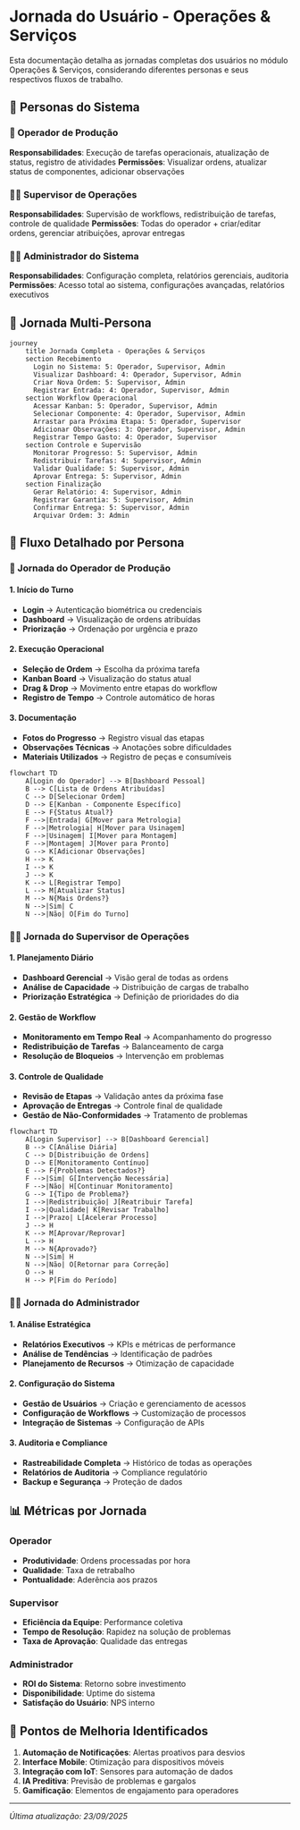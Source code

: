 # Jornada do Usuário - Operações & Serviços

Esta documentação detalha as jornadas completas dos usuários no módulo Operações & Serviços, considerando diferentes personas e seus respectivos fluxos de trabalho.

## 👥 Personas do Sistema

### 🔧 Operador de Produção
**Responsabilidades**: Execução de tarefas operacionais, atualização de status, registro de atividades
**Permissões**: Visualizar ordens, atualizar status de componentes, adicionar observações

### 👨‍💼 Supervisor de Operações  
**Responsabilidades**: Supervisão de workflows, redistribuição de tarefas, controle de qualidade
**Permissões**: Todas do operador + criar/editar ordens, gerenciar atribuições, aprovar entregas

### 👨‍💻 Administrador do Sistema
**Responsabilidades**: Configuração completa, relatórios gerenciais, auditoria
**Permissões**: Acesso total ao sistema, configurações avançadas, relatórios executivos

## 🚀 Jornada Multi-Persona

```mermaid
journey
    title Jornada Completa - Operações & Serviços
    section Recebimento
      Login no Sistema: 5: Operador, Supervisor, Admin
      Visualizar Dashboard: 4: Operador, Supervisor, Admin
      Criar Nova Ordem: 5: Supervisor, Admin
      Registrar Entrada: 4: Operador, Supervisor, Admin
    section Workflow Operacional
      Acessar Kanban: 5: Operador, Supervisor, Admin
      Selecionar Componente: 4: Operador, Supervisor, Admin
      Arrastar para Próxima Etapa: 5: Operador, Supervisor
      Adicionar Observações: 3: Operador, Supervisor, Admin
      Registrar Tempo Gasto: 4: Operador, Supervisor
    section Controle e Supervisão
      Monitorar Progresso: 5: Supervisor, Admin
      Redistribuir Tarefas: 4: Supervisor, Admin
      Validar Qualidade: 5: Supervisor, Admin
      Aprovar Entrega: 5: Supervisor, Admin
    section Finalização
      Gerar Relatório: 4: Supervisor, Admin
      Registrar Garantia: 5: Supervisor, Admin
      Confirmar Entrega: 5: Supervisor, Admin
      Arquivar Ordem: 3: Admin
```

## 📱 Fluxo Detalhado por Persona

### 🔧 Jornada do Operador de Produção

#### 1. Início do Turno
- **Login** → Autenticação biométrica ou credenciais
- **Dashboard** → Visualização de ordens atribuídas
- **Priorização** → Ordenação por urgência e prazo

#### 2. Execução Operacional
- **Seleção de Ordem** → Escolha da próxima tarefa
- **Kanban Board** → Visualização do status atual
- **Drag & Drop** → Movimento entre etapas do workflow
- **Registro de Tempo** → Controle automático de horas

#### 3. Documentação
- **Fotos do Progresso** → Registro visual das etapas
- **Observações Técnicas** → Anotações sobre dificuldades
- **Materiais Utilizados** → Registro de peças e consumíveis

```mermaid
flowchart TD
    A[Login do Operador] --> B[Dashboard Pessoal]
    B --> C[Lista de Ordens Atribuídas]
    C --> D[Selecionar Ordem]
    D --> E[Kanban - Componente Específico]
    E --> F{Status Atual?}
    F -->|Entrada| G[Mover para Metrologia]
    F -->|Metrologia| H[Mover para Usinagem]
    F -->|Usinagem| I[Mover para Montagem]
    F -->|Montagem| J[Mover para Pronto]
    G --> K[Adicionar Observações]
    H --> K
    I --> K
    J --> K
    K --> L[Registrar Tempo]
    L --> M[Atualizar Status]
    M --> N{Mais Ordens?}
    N -->|Sim| C
    N -->|Não| O[Fim do Turno]
```

### 👨‍💼 Jornada do Supervisor de Operações

#### 1. Planejamento Diário
- **Dashboard Gerencial** → Visão geral de todas as ordens
- **Análise de Capacidade** → Distribuição de cargas de trabalho
- **Priorização Estratégica** → Definição de prioridades do dia

#### 2. Gestão de Workflow
- **Monitoramento em Tempo Real** → Acompanhamento do progresso
- **Redistribuição de Tarefas** → Balanceamento de carga
- **Resolução de Bloqueios** → Intervenção em problemas

#### 3. Controle de Qualidade
- **Revisão de Etapas** → Validação antes da próxima fase
- **Aprovação de Entregas** → Controle final de qualidade
- **Gestão de Não-Conformidades** → Tratamento de problemas

```mermaid
flowchart TD
    A[Login Supervisor] --> B[Dashboard Gerencial]
    B --> C[Análise Diária]
    C --> D[Distribuição de Ordens]
    D --> E[Monitoramento Contínuo]
    E --> F{Problemas Detectados?}
    F -->|Sim| G[Intervenção Necessária]
    F -->|Não| H[Continuar Monitoramento]
    G --> I{Tipo de Problema?}
    I -->|Redistribuição| J[Reatribuir Tarefa]
    I -->|Qualidade| K[Revisar Trabalho]
    I -->|Prazo| L[Acelerar Processo]
    J --> H
    K --> M[Aprovar/Reprovar]
    L --> H
    M --> N{Aprovado?}
    N -->|Sim| H
    N -->|Não| O[Retornar para Correção]
    O --> H
    H --> P[Fim do Período]
```

### 👨‍💻 Jornada do Administrador

#### 1. Análise Estratégica
- **Relatórios Executivos** → KPIs e métricas de performance
- **Análise de Tendências** → Identificação de padrões
- **Planejamento de Recursos** → Otimização de capacidade

#### 2. Configuração do Sistema
- **Gestão de Usuários** → Criação e gerenciamento de acessos
- **Configuração de Workflows** → Customização de processos
- **Integração de Sistemas** → Configuração de APIs

#### 3. Auditoria e Compliance
- **Rastreabilidade Completa** → Histórico de todas as operações
- **Relatórios de Auditoria** → Compliance regulatório
- **Backup e Segurança** → Proteção de dados

## 📊 Métricas por Jornada

### Operador
- **Produtividade**: Ordens processadas por hora
- **Qualidade**: Taxa de retrabalho
- **Pontualidade**: Aderência aos prazos

### Supervisor
- **Eficiência da Equipe**: Performance coletiva
- **Tempo de Resolução**: Rapidez na solução de problemas
- **Taxa de Aprovação**: Qualidade das entregas

### Administrador
- **ROI do Sistema**: Retorno sobre investimento
- **Disponibilidade**: Uptime do sistema
- **Satisfação do Usuário**: NPS interno

## 🎯 Pontos de Melhoria Identificados

1. **Automação de Notificações**: Alertas proativos para desvios
2. **Interface Mobile**: Otimização para dispositivos móveis
3. **Integração com IoT**: Sensores para automação de dados
4. **IA Preditiva**: Previsão de problemas e gargalos
5. **Gamificação**: Elementos de engajamento para operadores

---

*Última atualização: 23/09/2025*